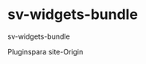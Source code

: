 # sv-widgets-bundle
sv-widgets-bundle

                           
  Pluginspara site-Origin  
                           